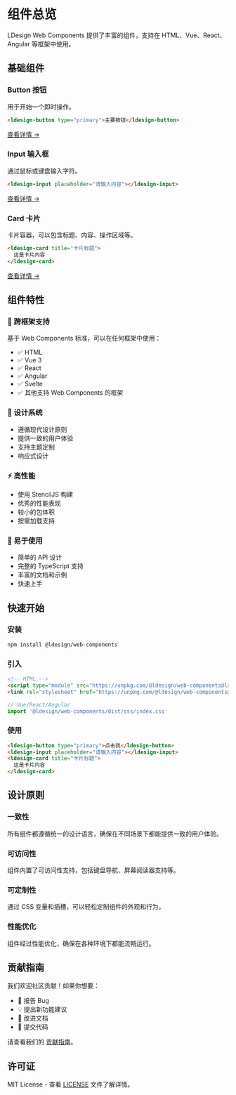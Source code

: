 # 组件总览

LDesign Web Components 提供了丰富的组件，支持在 HTML、Vue、React、Angular 等框架中使用。

## 基础组件

### Button 按钮
用于开始一个即时操作。

```html
<ldesign-button type="primary">主要按钮</ldesign-button>
```

[查看详情 →](/components/button)

### Input 输入框
通过鼠标或键盘输入字符。

```html
<ldesign-input placeholder="请输入内容"></ldesign-input>
```

[查看详情 →](/components/input)

### Card 卡片
卡片容器，可以包含标题、内容、操作区域等。

```html
<ldesign-card title="卡片标题">
  这是卡片内容
</ldesign-card>
```

[查看详情 →](/components/card)

## 组件特性

### 🚀 跨框架支持
基于 Web Components 标准，可以在任何框架中使用：
- ✅ HTML
- ✅ Vue 3
- ✅ React
- ✅ Angular
- ✅ Svelte
- ✅ 其他支持 Web Components 的框架

### 🎨 设计系统
- 遵循现代设计原则
- 提供一致的用户体验
- 支持主题定制
- 响应式设计

### ⚡ 高性能
- 使用 StencilJS 构建
- 优秀的性能表现
- 较小的包体积
- 按需加载支持

### 🔧 易于使用
- 简单的 API 设计
- 完整的 TypeScript 支持
- 丰富的文档和示例
- 快速上手

## 快速开始

### 安装

```bash
npm install @ldesign/web-components
```

### 引入

```html
<!-- HTML -->
<script type="module" src="https://unpkg.com/@ldesign/web-components@latest/dist/ldesign/ldesign.esm.js"></script>
<link rel="stylesheet" href="https://unpkg.com/@ldesign/web-components@latest/dist/css/index.css">
```

```typescript
// Vue/React/Angular
import '@ldesign/web-components/dist/css/index.css'
```

### 使用

```html
<ldesign-button type="primary">点击我</ldesign-button>
<ldesign-input placeholder="请输入内容"></ldesign-input>
<ldesign-card title="卡片标题">
  这是卡片内容
</ldesign-card>
```

## 设计原则

### 一致性
所有组件都遵循统一的设计语言，确保在不同场景下都能提供一致的用户体验。

### 可访问性
组件内置了可访问性支持，包括键盘导航、屏幕阅读器支持等。

### 可定制性
通过 CSS 变量和插槽，可以轻松定制组件的外观和行为。

### 性能优化
组件经过性能优化，确保在各种环境下都能流畅运行。

## 贡献指南

我们欢迎社区贡献！如果你想要：

- 🐛 报告 Bug
- 💡 提出新功能建议
- 📝 改进文档
- 🔧 提交代码

请查看我们的 [贡献指南](https://github.com/ldesign/ldesign/blob/main/CONTRIBUTING.md)。

## 许可证

MIT License - 查看 [LICENSE](https://github.com/ldesign/ldesign/blob/main/LICENSE) 文件了解详情。
